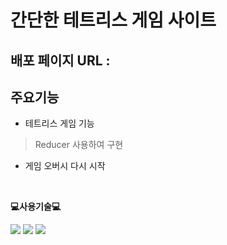 # 간단한 테트리스 게임 사이트
## 배포 페이지 URL : 

## 주요기능
* 테트리스 게임 기능
> Reducer 사용하여 구현
* 게임 오버시 다시 시작

<br>

<p>
    <Strong>💻사용기술💻</Strong><br>
</p>

<p display="inline-block">
    <img src="https://img.shields.io/badge/JavaScript-F7DF1E?style=for-the-badge&logo=JavaScript&logoColor=white"> 
      <img src="https://img.shields.io/badge/HTML5-E34F26?style=for-the-badge&logo=HTML5&logoColor=white">
    <img src="https://img.shields.io/badge/CSS3-1572B6?style=for-the-badge&logo=CSS3&logoColor=white">
</p>
